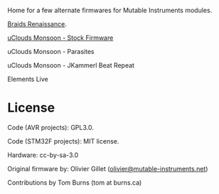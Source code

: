 Home for a few alternate firmwares for Mutable Instruments modules.

[Braids Renaissance](https://burns.ca/eurorack.html).

[uClouds Monsoon - Stock Firmware](https://github.com/boourns/eurorack-renaissance/releases/tag/monsoon_stock_v1.0)

uClouds Monsoon - Parasites

uClouds Monsoon - JKammerl Beat Repeat

Elements Live

License
=======

Code (AVR projects): GPL3.0.

Code (STM32F projects): MIT license.

Hardware: cc-by-sa-3.0

Original firmware by: Olivier Gillet (olivier@mutable-instruments.net)

Contributions by Tom Burns (tom at burns.ca)
